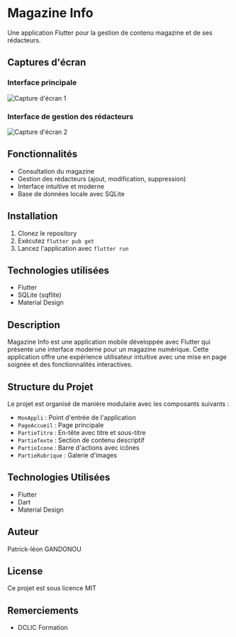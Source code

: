 # Magazine Info

Une application Flutter pour la gestion de contenu magazine et de ses rédacteurs.

## Captures d'écran

### Interface principale
![Capture d'écran 1](screenshots/capture1.png)

### Interface de gestion des rédacteurs
![Capture d'écran 2](screenshots/capture2.png)

## Fonctionnalités

- Consultation du magazine
- Gestion des rédacteurs (ajout, modification, suppression)
- Interface intuitive et moderne
- Base de données locale avec SQLite

## Installation

1. Clonez le repository
2. Exécutez `flutter pub get`
3. Lancez l'application avec `flutter run`

## Technologies utilisées

- Flutter
- SQLite (sqflite)
- Material Design

## Description
Magazine Info est une application mobile développée avec Flutter qui présente une interface moderne pour un magazine numérique. Cette application offre une expérience utilisateur intuitive avec une mise en page soignée et des fonctionnalités interactives.

## Structure du Projet
Le projet est organisé de manière modulaire avec les composants suivants :
- `MonAppli` : Point d'entrée de l'application
- `PageAccueil` : Page principale
- `PartieTitre` : En-tête avec titre et sous-titre
- `PartieTexte` : Section de contenu descriptif
- `PartieIcone` : Barre d'actions avec icônes
- `PartieRubrique` : Galerie d'images

## Technologies Utilisées
- Flutter
- Dart
- Material Design

## Auteur
 
Patrick-léon GANDONOU

## License
Ce projet est sous licence MIT

## Remerciements
- DCLIC Formation
